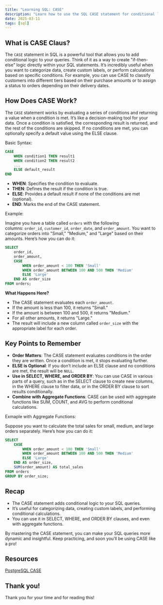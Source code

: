 ```yaml
---
title: "Learning SQL: CASE"
description: "Learn how to use the SQL CASE statement for conditional logic in queries. Master categorization, custom labels, and conditional calculations with examples!"
date: 2025-03-11
tags: [sql]
---
```


## What is CASE Claus?

The `CASE` statement in SQL is a powerful tool that allows you to add conditional logic to your queries. Think of it as a way to create "if-then-else" logic directly within your SQL statements. It’s incredibly useful when you want to categorize data, create custom labels, or perform calculations based on specific conditions. For example, you can use CASE to classify customers into different tiers based on their purchase amounts or to assign a status to orders depending on their delivery dates.

## How Does CASE Work?

The `CASE` statement works by evaluating a series of conditions and returning a value when a condition is met. It’s like a decision-making tool for your data. Once a condition is satisfied, the corresponding result is returned, and the rest of the conditions are skipped. If no conditions are met, you can optionally specify a default value using the ELSE clause.

Basic Syntax:

```sql
CASE
    WHEN condition1 THEN result1
    WHEN condition2 THEN result2
    ...
    ELSE default_result
END
```

- **WHEN**: Specifies the condition to evaluate.
- **THEN**: Defines the result if the condition is true.
- **ELSE**: Provides a default result if none of the conditions are met (optional).
- **END**: Marks the end of the CASE statement.

Example:

Imagine you have a table called `orders` with the following columns: `order_id`, `customer_id`, `order_date`, and `order_amount`. You want to categorize orders into "Small," "Medium," and "Large" based on their amounts. Here’s how you can do it:

```sql
SELECT 
    order_id,
    order_amount,
    CASE
        WHEN order_amount < 100 THEN 'Small'
        WHEN order_amount BETWEEN 100 AND 500 THEN 'Medium'
        ELSE 'Large'
    END AS order_size
FROM orders;
```

**What Happens Here?**

- The CASE statement evaluates each `order_amount`.
- If the amount is less than 100, it returns "Small."
- If the amount is between 100 and 500, it returns "Medium."
- For all other amounts, it returns "Large."
- The result will include a new column called `order_size` with the appropriate label for each order.

## Key Points to Remember

- **Order Matters**: The CASE statement evaluates conditions in the order they are written. Once a condition is met, it stops evaluating further.
- **ELSE is Optional**: If you don’t include an ELSE clause and no conditions are met, the result will be `NULL`.
- **Use in SELECT, WHERE, and ORDER BY**: You can use CASE in various parts of a query, such as in the SELECT clause to create new columns, in the WHERE clause to filter data, or in the ORDER BY clause to sort results conditionally.
- **Combine with Aggregate Functions**: CASE can be used with aggregate functions like SUM, COUNT, and AVG to perform conditional calculations.

Exmaple with Aggregate Functions:

Suppose you want to calculate the total sales for small, medium, and large orders separately. Here’s how you can do it:

```sql
SELECT 
    CASE
        WHEN order_amount < 100 THEN 'Small'
        WHEN order_amount BETWEEN 100 AND 500 THEN 'Medium'
        ELSE 'Large'
    END AS order_size,
    SUM(order_amount) AS total_sales
FROM orders
GROUP BY order_size;
```

## Recap

- The CASE statement adds conditional logic to your SQL queries.
- It’s useful for categorizing data, creating custom labels, and performing conditional calculations.
- You can use it in SELECT, WHERE, and ORDER BY clauses, and even with aggregate functions.

By mastering the CASE statement, you can make your SQL queries more dynamic and insightful. Keep practicing, and soon you’ll be using CASE like a pro!

## Resources

[PostgreSQL CASE](https://neon.tech/postgresql/postgresql-tutorial/postgresql-case)

## Thank you!

Thank you for your time and for reading this!